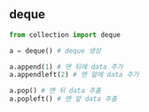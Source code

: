 ## deque



```python
from collection import deque

a = deque()	# deque 생성

a.append(1)	# 맨 뒤에 data 추가
a.appendleft(2)	# 맨 앞에 data 추가

a.pop()	# 맨 뒤 data 추출
a.popleft()	# 맨 앞 data 추출
```




